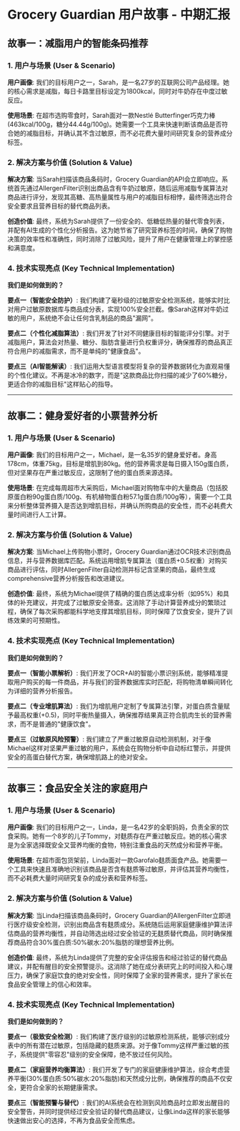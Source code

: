 # Grocery Guardian 用户故事 - 中期汇报

## 故事一：减脂用户的智能条码推荐

### 1. 用户与场景 (User & Scenario)
**用户画像**: 我们的目标用户之一，Sarah，是一名27岁的互联网公司产品经理。她的核心需求是减脂，每日卡路里目标设定为1800kcal，同时对牛奶存在中度过敏反应。

**使用场景**: 在超市选购零食时，Sarah面对一款Nestlé Butterfinger巧克力棒(463kcal/100g，糖分44.44g/100g)。她需要一个工具来快速判断该商品是否符合她的减脂目标，并确认其不含过敏原，而不必花费大量时间研究复杂的营养成分标签。

### 2. 解决方案与价值 (Solution & Value)
**解决方案**: 当Sarah扫描该商品条码时，Grocery Guardian的API会立即响应。系统首先通过AllergenFilter识别出商品含有牛奶过敏原，随后运用减脂专属算法对商品进行评分，发现其高糖、高热量属性与用户的减脂目标相悖，最终筛选出符合安全要求且营养目标的替代商品列表。

**创造价值**: 最终，系统为Sarah提供了一份安全的、低糖低热量的替代零食列表，并配有AI生成的个性化分析报告。这为她节省了研究营养标签的时间，确保了购物决策的效率性和准确性，同时消除了过敏风险，提升了用户在健康管理上的掌控感和满意度。

### 4. 技术实现亮点 (Key Technical Implementation)
**我们是如何做到的？**

**要点一（智能安全防护）**: 我们构建了毫秒级的过敏原安全检测系统，能够实时比对用户过敏原数据库与商品成分表，实现100%安全拦截。像Sarah这样对牛奶过敏的用户，系统绝不会让任何含乳制品的商品"漏网"。

**要点二（个性化减脂算法）**: 我们开发了针对不同健康目标的智能评分引擎。对于减脂用户，算法会对热量、糖分、脂肪含量进行负权重评分，确保推荐的商品真正符合用户的减脂需求，而不是单纯的"健康食品"。

**要点三（AI智能解读）**: 我们运用大型语言模型将复杂的营养数据转化为直观易懂的个性化建议。不再是冰冷的数字，而是"这款商品比你扫描的减少了60%糖分，更适合你的减脂目标"这样贴心的指导。

---

## 故事二：健身爱好者的小票营养分析

### 1. 用户与场景 (User & Scenario)
**用户画像**: 我们的目标用户之一，Michael，是一名35岁的健身爱好者。身高178cm，体重75kg，目标是增肌到80kg。他的营养需求是每日摄入150g蛋白质，但对坚果存在严重过敏反应，这限制了他的蛋白质来源选择。

**使用场景**: 在完成每周超市大采购后，Michael面对购物车中的大量商品（包括胶原蛋白粉90g蛋白质/100g、有机植物蛋白粉57.1g蛋白质/100g等），需要一个工具来分析整体营养摄入是否达到增肌目标，并确认所购商品的安全性，而不必耗费大量时间进行人工计算。

### 2. 解决方案与价值 (Solution & Value)
**解决方案**: 当Michael上传购物小票时，Grocery Guardian通过OCR技术识别商品信息，并与营养数据库匹配。系统运用增肌专属算法（蛋白质+0.5权重）对购买商品进行评估，同时AllergenFilter自动检测并标记含坚果的商品，最终生成comprehensive营养分析报告和改进建议。

**创造价值**: 最终，系统为Michael提供了精确的蛋白质达成率分析（如95%）和具体的补充建议，并完成了过敏原安全筛查。这消除了手动计算营养成分的繁琐过程，确保了每次采购都能科学地支撑其增肌目标，同时保障了饮食安全，提升了训练效果的可预期性。

### 4. 技术实现亮点 (Key Technical Implementation)
**我们是如何做到的？**

**要点一（智能小票解析）**: 我们开发了OCR+AI的智能小票识别系统，能够精准提取用户购买的每一件商品，并与我们的营养数据库实时匹配，将购物清单瞬间转化为详细的营养分析报告。

**要点二（专业增肌算法）**: 我们为增肌用户定制了专属算法引擎，对蛋白质含量赋予最高权重(+0.5)，同时平衡热量摄入，确保推荐结果真正符合肌肉生长的营养需求，而不是普通的"健康饮食"。

**要点三（过敏原风险预警）**: 我们建立了严重过敏原自动检测机制，对于像Michael这样对坚果严重过敏的用户，系统会在购物分析中自动标红警示，并提供安全的高蛋白替代方案，确保增肌路上的绝对安全。

---

## 故事三：食品安全关注的家庭用户

### 1. 用户与场景 (User & Scenario)
**用户画像**: 我们的目标用户之一，Linda，是一名42岁的全职妈妈，负责全家的饮食采购。她有一个8岁的儿子Tommy，对麸质存在严重过敏反应。她的核心需求是为全家选择既安全又营养均衡的食物，特别注重食品的天然成分和营养平衡。

**使用场景**: 在超市面包货架前，Linda面对一款Garofalo麸质面食产品。她需要一个工具来快速且准确地识别该商品是否含有麸质等过敏原，并评估其营养均衡性，而不必耗费大量时间研究复杂的成分表和营养标签。

### 2. 解决方案与价值 (Solution & Value)
**解决方案**: 当Linda扫描该商品条码时，Grocery Guardian的AllergenFilter立即进行医疗级安全检测，识别出商品含有麸质成分。系统随后运用家庭健康维护算法评估商品的营养均衡性，并自动筛选出经过安全验证的无麸质替代商品，同时确保推荐商品符合30%蛋白质:50%碳水:20%脂肪的理想营养比例。

**创造价值**: 最终，系统为Linda提供了完整的安全评估报告和经过验证的替代商品建议，并配有醒目的安全预警提示。这消除了她在成分表研究上的时间投入和心理压力，确保了家庭饮食的绝对安全性，同时保障了全家的营养需求，提升了家长在食品安全管理上的信心和效率。

### 4. 技术实现亮点 (Key Technical Implementation)
**我们是如何做到的？**

**要点一（极致安全检测）**: 我们构建了医疗级别的过敏原检测系统，能够识别成分表中的所有潜在过敏原，包括隐藏的麸质来源。对于像Tommy这样严重过敏的孩子，系统提供"零容忍"级别的安全保障，绝不放过任何风险。

**要点二（家庭营养均衡算法）**: 我们开发了专门的家庭健康维护算法，综合考虑营养平衡(30%蛋白质:50%碳水:20%脂肪)和天然成分比例，确保推荐的商品不仅安全，更符合全家的长期健康需求。

**要点三（智能预警与替代）**: 我们的AI系统会在检测到风险商品时立即发出醒目的安全警告，并同时提供经过安全验证的替代商品建议，让像Linda这样的家长能够快速做出安心的选择，不再为食品安全而焦虑。 